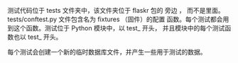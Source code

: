 测试代码位于 tests 文件夹中，该文件夹位于 flaskr 包的 旁边 ， 而不是里面。 tests/conftest.py 文件包含名为 fixtures （固件）的配置 函数。每个测试都会用到这个函数。测试位于 Python 模块中，以 test_ 开头， 并且模块中的每个测试函数也以 test_ 开头。

每个测试会创建一个新的临时数据库文件，并产生一些用于测试的数据。


